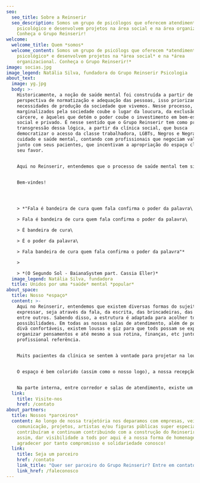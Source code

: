 ```yaml
---
seo:
  seo_title: Sobre a Reinserir
  seo_description: Somos um grupo de psicólogos que oferecem atendimento
    psicológico e desenvolvem projetos na área social e na área organizacional.
    Conheça o Grupo Reinserir!
welcome:
  welcome_title: Quem *somos*
  welcome_content: Somos um grupo de psicólogs que oferecem *atendimento
    psicológico* e desenvolvem projetos na *área social* e na *área
    organizacional. Conheça o Grupo Reinserir!*
image: socias.jpg
image_legend: Natália Silva, fundadora do Grupo Reinserir Psicologia
about_text:
  image: yg.jpg
  body: >-
    Historicamente, a noção de saúde mental foi construída a partir de uma
    perspectiva de normatização e adequação das pessoas, isso priorizando as
    necessidades de produção da sociedade que vivemos. Nesse processo, àqueles
    marginalizados pela sociedade coube o lugar da loucura, da exclusão, do
    cárcere, e àqueles que detém o poder coube o investimento em bem-estar
    social e privado. É nesse sentido que o Grupo Reinserir tem como princípio a
    transgressão dessa lógica, a partir da clínica social, que busca
    democratizar o acesso da classe trabalhadora, LGBTs, Negros e Negras, ao
    cuidado e saúde mental, contando com profissionais que negociam valores
    junto com seus pacientes, que incentivam a apropriação do espaço clínico a
    seu favor.


    Aqui no Reinserir, entendemos que o processo de saúde mental tem sido compreendido com um olhar médico e alienado da história de vida do sujeito, que o culpabiliza e produz ainda mais sofrimento. Por isso, temos como proposta romper com esses olhares reducionistas, construindo um espaço seguro de fala, troca e conhecimento, que fortaleça os sujeitos em seus processos de mudança. Para isso é necessário repolitizar a saúde mental, sendo o sofrimento produzido de maneira coletiva e social, a resposta a ele também deve ser.


    Bem-vindes!




    > *"Fala é bandeira de cura quem fala confirma o poder da palavra\

    > Fala é bandeira de cura quem fala confirma o poder da palavra\

    > É bandeira de cura\

    > É o poder da palavra\

    > Fala bandeira de cura quem fala confirma o poder da palavra"*

    >

    > *(O Segundo Sol - BaianaSystem part. Cassia Eller)*
  image_legend: Natália Silva, fundadora
  title: Unidos por uma *saúde* mental *popular*
about_space:
  title: Nosso *espaço*
  content: >-
    Aqui no Reinserir, entendemos que existem diversas formas do sujeito se
    expressar, seja através da fala, da escrita, das brincadeiras, das colagens,
    entre outros. Sabendo disso, a estrutura é adaptada para acolher todas essas
    possibilidades. Em todas as nossas salas de atendimento, além de poltronas e
    divã confortáveis, existem lousas e giz para que tods possam se expressar,
    organizar pensamentos e até mesmo a sua rotina, finanças, etc junto ao
    profissional referência.


    Muits pacientes da clínica se sentem à vontade para projetar na lousa poesias e desenhos de autoria própria, reflexões de artigos com temáticas abordadas em sessão e eventualmente projeções futuras. Além das lousas, por ser uma clínica que atende crianças e adolescentes o espaço dispõe de diversos brinquedos e jogos, leituras de acordo com a faixa etária e notebooks para exibição de vídeos e filmes. Em uma de nossas salas, que foi apelidada carinhosamente por alguns pacientes como "a sala escritório", encontra-se testes psicológicos (manuseados apenas por profissionais da Psicologia), revistas e jornais que também contribuem de forma significativa nesse processo de se expressar e transformar.


    O espaço é bem colorido (assim como o nosso logo), a nossa recepção conta com cadeiras de praia e puffs, plantas, quadros temáticos e um mural informativo onde é possível encontrar materiais sobre métodos de prevenção das ISTs (Infecções Sexualmente Transmissíveis), onde e como fazer os testes e também dispomos de preservativos, internos e externos pra garantir que tods possam se proteger! A clínica também dispõe de um banheiro exclusivo para pacientes/clientes, onde deixamos produtos de higiene pessoal acessíveis para uso.


    Na parte interna, entre corredor e salas de atendimento, existe um bebedouro. Possuímos algumas práticas sustentáveis, como o uso de caixotes e artesanatos na decoração e formulários para preenchimento online, desta forma, pedimos sempre para que pacientes/clientes levem suas próprias garrafinhas, mas se não for viável, sem problemas! Possuímos copos biodegradáveis. É possível encontrar em todos os cantos da clínica objetos de decoração geek, afro e que representam a diversidade, sempre pensando em garantir um ambiente seguro e acolhedor para quem frequenta.
  link:
    title: Visite-nos
    href: /contato
about_partners:
  title: Nossos *parceiros*
  content: Ao longo de nossa trajetória nos deparamos com empresas, veículos de
    comunicação, projetos, artistas e/ou figuras públicas super especiais que
    contribuíram e continuam contribuindo com a construção do Reinserir. Sendo
    assim, dar visibilidade a tods por aqui é a nossa forma de homenagear e
    agradecer por tanto compromisso e solidariedade conosco!
  link:
    title: Seja um parceiro
    href: /contato
    link_title: "Quer ser parceiro do Grupo Reinserir? Entre em contato "
    link_href: /faleconosco
---
```


